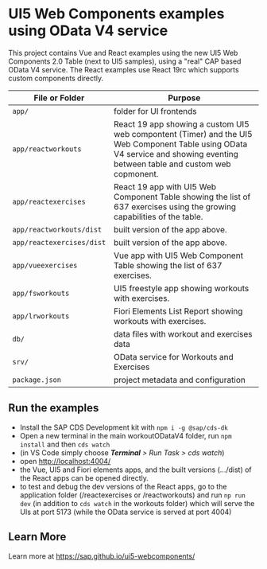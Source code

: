# UI5 Web Components examples using OData V4 service

This project contains Vue and React examples using the new UI5 Web Components 2.0 Table (next to UI5 samples), using a "real" CAP based OData V4 service. The React examples use React 19rc which supports custom components directly.

File or Folder | Purpose
---------|----------
`app/` | folder for UI frontends 
`app/reactworkouts` | React 19 app showing a custom UI5 web compontent (Timer) and the UI5 Web Component Table using OData V4 service and showing eventing between table and custom web copmonent. 
`app/reactexercises` | React 19 app with UI5 Web Component Table showing the list of 637 exercises using the growing capabilities of the table. 
`app/reactworkouts/dist` | built version of the app above. 
`app/reactexercises/dist` | built version of the app above. 
`app/vueexercises` | Vue app with UI5 Web Component Table showing the list of 637 exercises. 
`app/fsworkouts` | UI5 freestyle app showing workouts with exercises. 
`app/lrworkouts` | Fiori Elements List Report showing workouts with exercises. 
`db/` | data files with workout and exercises data
`srv/` | OData service for Workouts and Exercises
`package.json` | project metadata and configuration


## Run the examples

- Install the SAP CDS Development kit with `npm i -g @sap/cds-dk`
- Open a new terminal in the main workoutODataV4 folder, run `npm install` and then `cds watch`
- (in VS Code simply choose _**Terminal** > Run Task > cds watch_)
- open [http://localhost:4004/](http://localhost:4004/)
- the Vue, UI5 and Fiori elements apps, and the built versions (.../dist) of the React apps can be opened directly.
- to test and debug the dev versions of the React apps, go to the application folder (/reactexercises or /reactworkouts) and run `np run dev` (in addition to `cds watch` in the workouts folder) which will serve the UIs at port 5173 (while the OData service is served at port 4004)


## Learn More

Learn more at https://sap.github.io/ui5-webcomponents/ 
